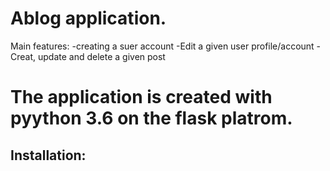 # Ablog application.
Main features:
-creating a suer account
-Edit a given user profile/account
-Creat, update and delete a given post
# The application is created with pyython 3.6 on the flask platrom.
## Installation:

 
